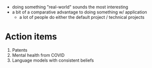 - doing something "real-world" sounds the most interesting
- a bit of a comparative advantage to doing something w/ application
	- a lot of people do either the default project / technical projects

# Action items
1. Patents
2. Mental health from COVID
3. Language models with consistent beliefs